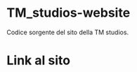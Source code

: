 # TM_studios-website
Codice sorgente del sito della TM studios.

# Link al sito
[](https://tm-studios.github.io/TM_studios-website/)
